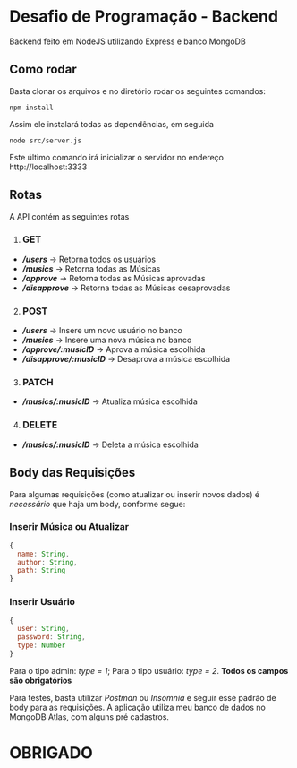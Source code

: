 # Desafio de Programação - Backend
Backend feito em NodeJS utilizando Express e banco MongoDB

## Como rodar
Basta clonar os arquivos e no diretório rodar os seguintes comandos:

```
npm install
```
Assim ele instalará todas as dependências, em seguida
```
node src/server.js
```
Este último comando irá inicializar o servidor no endereço http://localhost:3333

## Rotas
A API contém as seguintes rotas

1. ### GET
  * **_/users_** -> Retorna todos os usuários
  * **_/musics_** -> Retorna todas as Músicas
  * **_/approve_** -> Retorna todas as Músicas aprovadas
  * **_/disapprove_** -> Retorna todas as Músicas desaprovadas
 
2. ### POST
  * **_/users_** -> Insere um novo usuário no banco
  * **_/musics_** -> Insere uma nova música no banco
  * **_/approve/:musicID_** -> Aprova a música escolhida
  * **_/disapprove/:musicID_** -> Desaprova a música escolhida
  
3. ### PATCH
  * **_/musics/:musicID_** -> Atualiza música escolhida

4. ### DELETE
  * **_/musics/:musicID_** -> Deleta a música escolhida
  
## Body das Requisições
Para algumas requisições (como atualizar ou inserir novos dados) é *necessário* que haja um body, conforme segue:

### Inserir Música ou Atualizar
```javascript
{
  name: String,
  author: String,
  path: String
}
```

### Inserir Usuário
```javascript
{
  user: String,
  password: String,
  type: Number
}
```
Para o tipo admin: _type = 1_; Para o tipo usuário: _type = 2_.
**Todos os campos são obrigatórios**

Para testes, basta utilizar *Postman* ou *Insomnia* e seguir esse padrão de body para as requisições.
A aplicação utiliza meu banco de dados no MongoDB Atlas, com alguns pré cadastros.

# OBRIGADO
